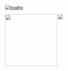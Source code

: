 [![trophy](https://github-profile-trophy.vercel.app/?username=daniel-est&row=1)](https://github.com/ryo-ma/github-profile-trophy)
<div>
  <img height="170" align="left" src="https://github-readme-stats.vercel.app/api?username=daniel-est&count_private=false&include_all_commits=false" />
  <img src="https://github-readme-stats.vercel.app/api/top-langs/?username=daniel-est&layout=compact" />
</div>
